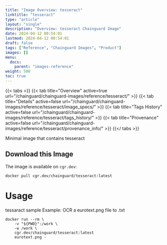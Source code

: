 ```yaml
---
title: "Image Overview: tesseract"
linktitle: "tesseract"
type: "article"
layout: "single"
description: "Overview: tesseract Chainguard Image"
date: 2024-04-12 00:54:01
lastmod: 2024-04-12 00:54:01
draft: false
tags: ["Reference", "Chainguard Images", "Product"]
images: []
menu: 
  docs: 
    parent: "images-reference"
weight: 500
toc: true
---
```


{{< tabs >}}
{{< tab title="Overview" active=true url="/chainguard/chainguard-images/reference/tesseract/" >}}
{{< tab title="Details" active=false url="/chainguard/chainguard-images/reference/tesseract/image_specs/" >}}
{{< tab title="Tags History" active=false url="/chainguard/chainguard-images/reference/tesseract/tags_history/" >}}
{{< tab title="Provenance" active=false url="/chainguard/chainguard-images/reference/tesseract/provenance_info/" >}}
{{</ tabs >}}



<!--overview:start-->
Minimal image that contains tesseract
<!--overview:end-->

## Download this Image

The image is available on `cgr.dev`:

```
docker pull cgr.dev/chainguard/tesseract:latest
```


<!--body:start-->
# Usage

tessaract sample Example: OCR a eurotext.png file to .txt

```
docker run --rm \
    -v "${PWD}":/work \
    -w /work \
    cgr.dev/chainguard/tesseract:latest
    eurotext.png -
```
<!--body:end-->

